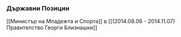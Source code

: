 ### Държавни Позиции
[[Министър на Младежта и Спорта]] в [[(2014.08.06 - 2014.11.07) Правителство Георги Близнашки]]